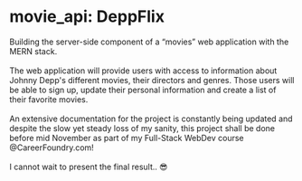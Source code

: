 # movie_api: DeppFlix

Building the server-side component of a “movies” web application with the MERN stack. <br><br>
The web application will provide users with access to information about Johnny Depp's different movies, their directors and genres.
Those users will be able to sign up, update their personal information and create a list of their favorite movies.
<br><br>
An extensive documentation for the project is constantly being updated and despite the slow yet steady loss of my sanity, this project shall be done before mid November as part of my Full-Stack WebDev course @CareerFoundry.com!
<br><br>
I cannot wait to present the final result.. 😎
